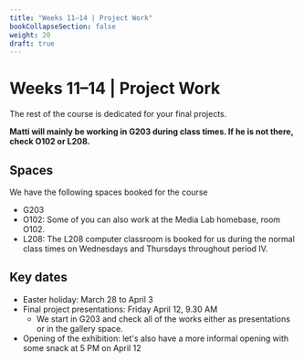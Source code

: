 ```yaml
---
title: "Weeks 11–14 | Project Work"
bookCollapseSection: false
weight: 20
draft: true
---
```


# Weeks 11–14 | Project Work

The rest of the course is dedicated for your final projects. 

**Matti will mainly be working in G203 during class times. If he is not there, check O102 or L208.**

## Spaces

We have the following spaces booked for the course

- G203
- O102: Some of you can also work at the Media Lab homebase, room O102.
- L208: The L208 computer classroom is booked for us during the normal class times on Wednesdays and Thursdays throughout period IV.

## Key dates

- Easter holiday: March 28 to April 3
- Final project presentations: Friday April 12, 9.30 AM
  - We start in G203 and check all of the works either as presentations or in the gallery space.
- Opening of the exhibition: let's also have a more informal opening with some snack at 5 PM on April 12